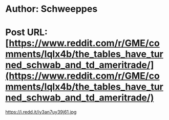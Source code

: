 # Author: Schweeppes
# Post URL: [https://www.reddit.com/r/GME/comments/lqlx4b/the_tables_have_turned_schwab_and_td_ameritrade/](https://www.reddit.com/r/GME/comments/lqlx4b/the_tables_have_turned_schwab_and_td_ameritrade/)


https://i.redd.it/iy3an7uy39j61.jpg